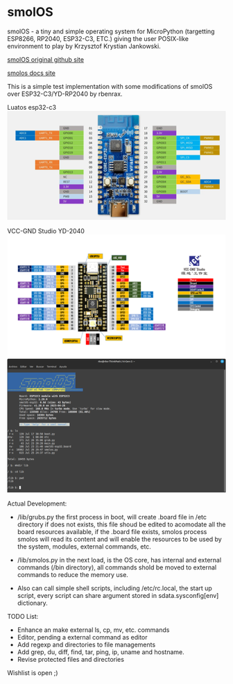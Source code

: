 # smolOS

smolOS - a tiny and simple operating system for MicroPython (targetting ESP8266, RP2040, ESP32-C3, ETC.) giving the user POSIX-like environment to play by Krzysztof Krystian Jankowski.

[smolOS original github site](https://github.com/w84death/smolOS/tree/main)

[smolos docs site](http://smol.p1x.in/os/)


This is a simple test implementation with some modifications of smolOS over ESP32-C3/YD-RP2040 by rbenrax.

Luatos esp32-c3
![luatos](media/luatos_CORE-ESP32_pinout.webp)

VCC-GND Studio YD-2040
![VCC-GND Studio](media/YD-2040-PIN.png)
![luatos on esp32-c3](media/smolos_01.png )

Actual Development:

- /lib/grubs.py the first process in boot, will create .board file in /etc directory if does not exists, this file shoud be edited to acomodate all the board resources available, if the .board file exists, smolos process smolos will read its content and will enable the resources to be used by the system, modules, external commands, etc.

- /lib/smolos.py in the next load, is the OS core, has internal and external commands (/bin directory), all commands shold be moved to external commands to reduce the memory use.

- Also can call simple shell scripts, including /etc/rc.local, the start up script, every script can share argument stored in sdata.sysconfig[env] dictionary.

TODO List:
- Enhance an make external ls, cp, mv, etc. commands
- Editor, pending a external command as editor
- Add regexp and directories to file managements
- Add grep, du, diff, find, tar, ping, ip, uname and hostname.
- Revise protected files and directories

Wishlist is open ;)

